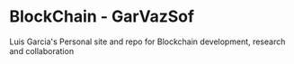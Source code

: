 # BlockChain - GarVazSof

Luis Garcia's Personal site and repo for Blockchain development, research and collaboration

